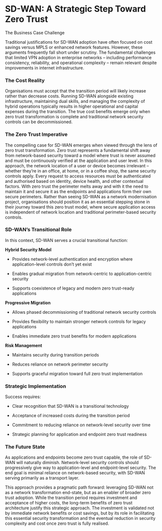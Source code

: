 
# SD-WAN: A Strategic Step Toward Zero Trust

The Business Case Challenge

Traditional justifications for SD-WAN adoption have often focused on cost savings versus MPLS or enhanced network features. However, these arguments frequently fall short under scrutiny. The fundamental challenges that limited VPN adoption in enterprise networks – including performance consistency, reliability, and operational complexity – remain relevant despite improvements in internet infrastructure.

### The Cost Reality

Organisations must accept that the transition period will likely increase rather than decrease costs. Running SD-WAN alongside existing infrastructure, maintaining dual skills, and managing the complexity of hybrid operations typically results in higher operational and capital expenses during the transition. The true cost benefits emerge only when zero trust transformation is complete and traditional network security controls can be decommissioned.

### The Zero Trust Imperative

The compelling case for SD-WAN emerges when viewed through the lens of zero trust transformation. Zero trust represents a fundamental shift away from network-based security toward a model where trust is never assumed and must be continuously verified at the application and user level. In this approach, the network location of a user or device becomes irrelevant – whether they’re in an office, at home, or in a coffee shop, the same security controls apply. Every request to access resources must be authenticated and authorised based on identity, device health, and other contextual factors. With zero trust the perimeter melts away and with it the need to maintain it and secure it as the endpoints and applications form their own secure perimeters. Rather than seeing SD-WAN as a network modernisation project, organisations should position it as an essential stepping stone in their journey toward this zero trust model, where secure application access is independent of network location and traditional perimeter-based security controls.

### SD-WAN’s Transitional Role

In this context, SD-WAN serves a crucial transitional function:

**Hybrid Security Model**

- Provides network-level authentication and encryption where application-level controls don’t yet exist

- Enables gradual migration from network-centric to application-centric security

- Supports coexistence of legacy and modern zero trust-ready applications

**Progressive Migration**

- Allows phased decommissioning of traditional network security controls

- Provides flexibility to maintain stronger network controls for legacy applications

- Enables immediate zero trust benefits for modern applications

**Risk Management**

- Maintains security during transition periods

- Reduces reliance on network perimeter security

- Supports graceful migration toward full zero trust implementation

### Strategic Implementation

Success requires:

- Clear recognition that SD-WAN is a transitional technology

- Acceptance of increased costs during the transition period

- Commitment to reducing reliance on network-level security over time

- Strategic planning for application and endpoint zero trust readiness

### The Future State

As applications and endpoints become zero trust capable, the role of SD-WAN will naturally diminish. Network-level security controls should progressively give way to application-level and endpoint-level security. The end goal is minimal reliance on network-based security, with SD-WAN serving primarily as a transport layer.

This approach provides a pragmatic path forward: leveraging SD-WAN not as a network transformation end-state, but as an enabler of broader zero trust adoption. While the transition period requires investment and acceptance of higher costs, the long-term benefits of zero trust architecture justify this strategic approach. The investment is validated not by immediate network benefits or cost savings, but by its role in facilitating this essential security transformation and the eventual reduction in security complexity and cost once zero trust is fully realised.​​​​​​​​​​​​​​​​
